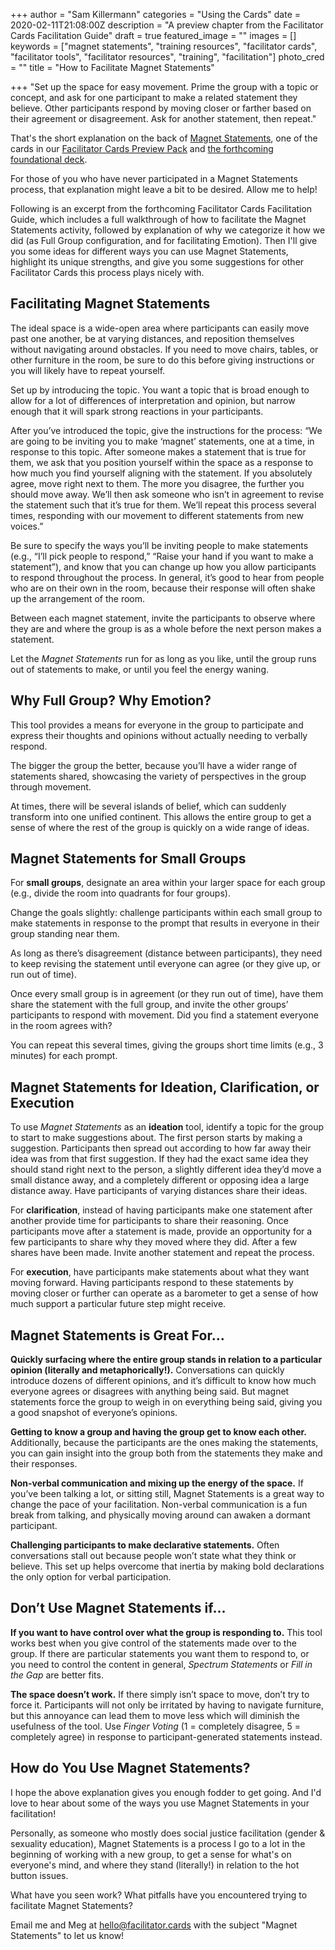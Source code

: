 +++
author = "Sam Killermann"
categories = "Using the Cards"
date = 2020-02-11T21:08:00Z
description = "A preview chapter from the Facilitator Cards Facilitation Guide"
draft = true
featured_image = ""
images = []
keywords = ["magnet statements", "training resources", "facilitator cards", "facilitator tools", "facilitator resources", "training", "facilitation"]
photo_cred = ""
title = "How to Facilitate Magnet Statements"

+++
"Set up the space for easy movement. Prime the group with a topic or concept, and ask for one participant to make a related statement they believe. Other participants respond by moving closer or farther based on their agreement or disagreement. Ask for another statement, then repeat."

That's the short explanation on the back of [Magnet Statements](https://www.facilitator.cards/cards/magnet-statements/), one of the cards in our [Facilitator Cards Preview Pack](https://www.facilitator.cards/preview-pack "Facilitator Cards Preview Pack") and [the forthcoming foundational deck](https://www.kickstarter.com/projects/facilitatorcards/facilitator-cards "Facilitator cards on Kickstarter"). 

For those of you who have never participated in a Magnet Statements process, that explanation might leave a bit to be desired. Allow me to help!

Following is an excerpt from the forthcoming Facilitator Cards Facilitation Guide, which includes a full walkthrough of how to facilitate the Magnet Statements activity, followed by explanation of why we categorize it how we did (as Full Group configuration, and for facilitating Emotion). Then I'll give you some ideas for different ways you can use Magnet Statements, highlight its unique strengths, and give you some suggestions for other Facilitator Cards this process plays nicely with.

## Facilitating Magnet Statements

The ideal space is a wide-open area where participants can easily move past one another, be at varying distances, and reposition themselves without navigating around obstacles. If you need to move chairs, tables, or other furniture in the room, be sure to do this before giving instructions or you will likely have to repeat yourself.

Set up by introducing the topic. You want a topic that is broad enough to allow for a lot of differences of interpretation and opinion, but narrow enough that it will spark strong reactions in your participants.

After you’ve introduced the topic, give the instructions for the process: “We are going to be inviting you to make ‘magnet’ statements, one at a time, in response to this topic. After someone makes a statement that is true for them, we ask that you position yourself within the space as a response to how much you find yourself aligning with the statement. If you absolutely agree, move right next to them. The more you disagree, the further you should move away. We’ll then ask someone who isn’t in agreement to revise the statement such that it’s true for them. We’ll repeat this process several times, responding with our movement to different statements from new voices.”

Be sure to specify the ways you’ll be inviting people to make statements (e.g., “I’ll pick people to respond,” “Raise your hand if you want to make a statement”), and know that you can change up how you allow participants to respond throughout the process. In general, it’s good to hear from people who are on their own in the room, because their response will often shake up the arrangement of the room.

Between each magnet statement, invite the participants to observe where they are and where the group is as a whole before the next person makes a statement.

Let the _Magnet Statements_ run for as long as you like, until the group runs out of statements to make, or until you feel the energy waning.

## Why Full Group? Why Emotion?

This tool provides a means for everyone in the group to participate and express their thoughts and opinions without actually needing to verbally respond. 

The bigger the group the better, because you’ll have a wider range of statements shared, showcasing the variety of perspectives in the group through movement. 

At times, there will be several islands of belief, which can suddenly transform into one unified continent. This allows the entire group to get a sense of where the rest of the group is quickly on a wide range of ideas.

## Magnet Statements for Small Groups

For **small groups**, designate an area within your larger space for each group (e.g., divide the room into quadrants for four groups). 

Change the goals slightly: challenge participants within each small group to make statements in response to the prompt that results in everyone in their group standing near them. 

As long as there’s disagreement (distance between participants), they need to keep revising the statement until everyone can agree (or they give up, or run out of time). 

Once every small group is in agreement (or they run out of time), have them share the statement with the full group, and invite the other groups’ participants to respond with movement. Did you find a statement everyone in the room agrees with? 

You can repeat this several times, giving the groups short time limits (e.g., 3 minutes) for each prompt.

## Magnet Statements for Ideation, Clarification, or Execution

To use _Magnet Statements_ as an **ideation** tool, identify a topic for the group to start to make suggestions about. The first person starts by making a suggestion. Participants then spread out according to how far away their idea was from that first suggestion. If they had the exact same idea they should stand right next to the person, a slightly different idea they’d move a small distance away, and a completely different or opposing idea a large distance away. Have participants of varying distances share their ideas.

For **clarification**, instead of having participants make one statement after another provide time for participants to share their reasoning. Once participants move after a statement is made, provide an opportunity for a few participants to share why they moved where they did. After a few shares have been made. Invite another statement and repeat the process.

For **execution**, have participants make statements about what they want moving forward. Having participants respond to these statements by moving closer or further can operate as a barometer to get a sense of how much support a particular future step might receive.

## Magnet Statements is Great For…

**Quickly surfacing where the entire group stands in relation to a particular opinion (literally and metaphorically!).** Conversations can quickly introduce dozens of different opinions, and it’s difficult to know how much everyone agrees or disagrees with anything being said. But magnet statements force the group to weigh in on everything being said, giving you a good snapshot of everyone’s opinions.

**Getting to know a group and having the group get to know each other.** Additionally, because the participants are the ones making the statements, you can gain insight into the group both from the statements they make and their responses.

**Non-verbal communication and mixing up the energy of the space.** If you’ve been talking a lot, or sitting still, Magnet Statements is a great way to change the pace of your facilitation. Non-verbal communication is a fun break from talking, and physically moving around can awaken a dormant participant.

**Challenging participants to make declarative statements.** Often conversations stall out because people won’t state what they think or believe. This set up helps overcome that inertia by making bold declarations the only option for verbal participation.

## Don’t Use Magnet Statements if…

**If you want to have control over what the group is responding to.** This tool works best when you give control of the statements made over to the group. If there are particular statements you want them to respond to, or you need to control the content in general, _Spectrum Statements_ or _Fill in the Gap_ are better fits.

**The space doesn’t work.** If there simply isn’t space to move, don’t try to force it. Participants will not only be irritated by having to navigate furniture, but this annoyance can lead them to move less which will diminish the usefulness of the tool. Use _Finger Voting_ (1 = completely disagree, 5 = completely agree) in response to participant-generated statements instead.

## How do You Use Magnet Statements?

I hope the above explanation gives you enough fodder to get going. And I'd love to hear about some of the ways you use Magnet Statements in your facilitation!

Personally, as someone who mostly does social justice facilitation (gender & sexuality education), Magnet Statements is a process I go to a lot in the beginning of working with a new group, to get a sense for what's on everyone's mind, and where they stand (literally!) in relation to the hot button issues.

What have you seen work? What pitfalls have you encountered trying to facilitate Magnet Statements? 

Email me and Meg at [hello@facilitator.cards](mailto:hello@facilitator.cards?subject=Magnet%20Statements) with the subject "Magnet Statements" to let us know!